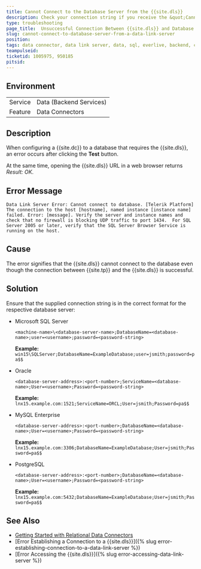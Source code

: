 ```yaml
---
title: Cannot Connect to the Database Server from the {{site.dls}}
description: Check your connection string if you receive the &quot;Cannot connect to database&quot; error.
type: troubleshooting
page_title:  Unsuccessful Connection Between {{site.dls}} and Database
slug: cannot-connect-to-database-server-from-a-data-link-server
position:
tags: data connector, data link server, data, sql, everlive, backend, connection
teampulseid: 
ticketid: 1005975, 950185
pitsid:
---
```


## Environment
<table>
  <tr>
    <td>Service</td>
    <td>Data (Backend Services)</td>	
  </tr>
  <tr>
    <td>Feature</td>
    <td>Data Connectors</td>	
  </tr>
</table>

## Description
When configuring a {{site.dc}} to a database that requires the {{site.dls}}, an error occurs after clicking the **Test** button.

At the same time, opening the {{site.dls}} URL in a web browser returns *Result: OK*.

## Error Message
`Data Link Server Error: Cannot connect to database. [Telerik Platform] The connection to the host [hostname], named instance [instance name] failed. Error: [message]. Verify the server and instance names and check that no firewall is blocking UDP traffic to port 1434.  For SQL Server 2005 or later, verify that the SQL Server Browser Service is running on the host.`

## Cause
The error signifies that the {{site.dls}} cannot connect to the database even though the connection between {{site.tp}} and the {{site.dls}} is successful.

## Solution
Ensure that the supplied connection string is in the correct format for the respective database server:

* Microsoft SQL Server

	`<machine-name>\<database-server-name>;DatabaseName=<database-name>;user=<username>;password=<password-string>`
	
	**Example:**<br>
	`win15\SQLServer;DatabaseName=ExampleDatabase;user=jsmith;password=pa$$`

* Oracle

	`<database-server-address>:<port-number>;ServiceName=<database-name>;User=<username>;Password=<password-string>`

	**Example:**<br>
	`lnx15.example.com:1521;ServiceName=ORCL;User=jsmith;Password=pa$$`

* MySQL Enterprise

	`<database-server-address>:<port-number>;DatabaseName=<database-name>;User=<username>;Password=<password-string>`

	**Example:**<br>
	`lnx15.example.com:3306;DatabaseName=ExampleDatabase;User=jsmith;Password=pa$$`

* PostgreSQL 

	`<database-server-address>:<port-number>;DatabaseName=<database-name>;User=<username>;Password=<password-string>`

	**Example:**<br>
	`lnx15.example.com:5432;DatabaseName=ExampleDatabase;User=jsmith;Password=pa$$`
	
## See Also
* [Getting Started with Relational Data Connectors](https://docs.telerik.com/platform/backend-services/javascript/data-connectors/sql/data-connectors-getting-started)
* [Error Establishing a Connection to a {{site.dls}}]({% slug error-establishing-connection-to-a-data-link-server %})
* [Error Accessing the {{site.dls}}]({% slug error-accessing-data-link-server %})